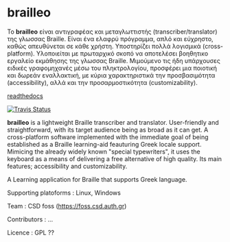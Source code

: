# brailleo


Το **brailleo** είναι αντιγραφέας και μεταγλωττιστής (transcriber/translator) της γλωσσας Braille. Είναι ένα ελαφρύ πρόγραμμα, απλό και εύχρηστο, καθώς απευθύνεται σε κάθε χρήστη. Υποστηρίζει πολλά λογισμικά (cross-platform). Υλοποιείται με πρωταρχικό σκοπό να αποτελέσει βοηθητικο εργαλείο εκμάθησης της γλωσσας Braille. Μιμούμενο τις ήδη υπάρχουσες ειδικές γραφομηχανές μέσω του πληκτρολογίου, προσφέρει μια ποιοτική και δωρεάν εναλλακτική, με κύρια χαρακτηριστικά την προσβασιμότητα (accessibility), αλλά και την προσαρμοστικότητα (customizability). 


[readthedocs](https://readthedocs.org/projects/brailleo/)

[![Travis Status](https://travis-ci.com/name-placeholder/hangman.png)](https://travis-ci.com/CSD-FOSS-Team/brailleo)

**brailleo** is a lightweight Braille transcriber and translator. User-friendly and straightforward, with its target audience being as broad as it can get. A cross-platform software implemented with the immediate goal of being established as a Braille learning-aid feauturing Greek locale support. Mimicing the already widely known "special typewriters", it uses the keyboard as a means of delivering a free alternative of high quality. Its main features; accessibility and customizability.


A Learning application for Braille that supports Greek language.

Supporting platoforms : Linux, Windows

Team : CSD foss (https://foss.csd.auth.gr)

Contributors : ...

Licence : GPL ??

